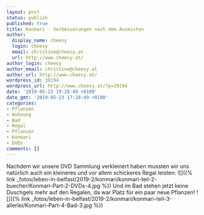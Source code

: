 ```yaml
---
layout: post
status: publish
published: true
title: Konmari - Verbesserungen nach dem Ausmisten
author:
  display_name: cheesy
  login: cheesy
  email: christine@cheesy.at
  url: http://www.cheesy.at/
author_login: cheesy
author_email: christine@cheesy.at
author_url: http://www.cheesy.at/
wordpress_id: 39194
wordpress_url: http://www.cheesy.at/?p=39194
date: '2019-05-23 19:28:49 +0100'
date_gmt: '2019-05-23 17:28:49 +0100'
categories:
- Pflanzen
- Wohnung
- Bad
- Regal
- Pflanzen
- Konmari
- DVDs
comments: []
---
```

Nachdem wir unsere DVD Sammlung verkleinert haben mussten wir uns natürlich auch ein kleineres und vor allem schickeres Regal leisten:
![]({% link _fotos/leben-in-belfast/2019-2/konmari/konmari-teil-2-buecher/Konmari-Part-2-DVDs-4.jpg %})
Und im Bad stehen jetzt keine Duschgels mehr auf den Regalen, da war Platz für ein paar neue Pflanzen!
![]({% link _fotos/leben-in-belfast/2019-2/konmari/konmari-teil-3-allerlei/Konmari-Part-4-Bad-3.jpg %})

